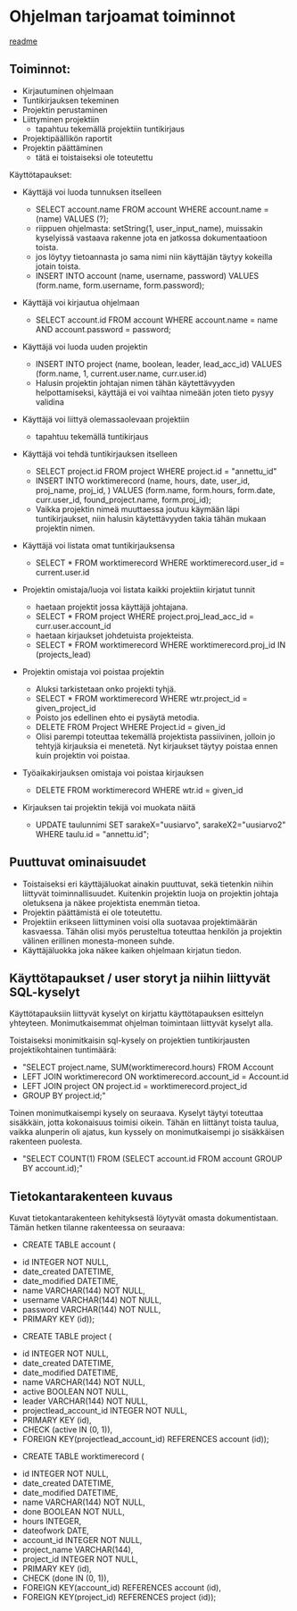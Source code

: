 # Ohjelman tarjoamat toiminnot

[readme](https://github.com/Kahvipuu/Tyoaikaseuranta/blob/master/README.md)

## Toiminnot:
* Kirjautuminen ohjelmaan
* Tuntikirjauksen tekeminen
* Projektin perustaminen
* Liittyminen projektiin
    - tapahtuu tekemällä projektiin tuntikirjaus
* Projektipäällikön raportit
* Projektin päättäminen
    - tätä ei toistaiseksi ole toteutettu

Käyttötapaukset:
* Käyttäjä voi luoda tunnuksen itselleen
    - SELECT account.name FROM account WHERE account.name = (name) VALUES (?);
    - riippuen ohjelmasta: setString(1, user_input_name), muissakin kyselyissä vastaava rakenne jota en jatkossa dokumentaatioon toista.
    - jos löytyy tietoannasta jo sama nimi niin käyttäjän täytyy kokeilla jotain toista.
    - INSERT INTO account (name, username, password) VALUES (form.name, form.username, form.password);

* Käyttäjä voi kirjautua ohjelmaan
    - SELECT account.id FROM account WHERE account.name = name AND account.password = password;

* Käyttäjä voi luoda uuden projektin
    - INSERT INTO project (name, boolean, leader, lead_acc_id) VALUES (form.name, 1, current.user.name, curr.user.id)
    - Halusin projektin johtajan nimen tähän käytettävyyden helpottamiseksi, käyttäjä ei voi vaihtaa nimeään joten tieto pysyy validina

* Käyttäjä voi liittyä olemassaolevaan projektiin
    - tapahtuu tekemällä tuntikirjaus

* Käyttäjä voi tehdä tuntikirjauksen itselleen
    - SELECT project.id FROM project WHERE project.id = "annettu_id"
    - INSERT INTO worktimerecord (name, hours, date, user_id, proj_name, proj_id, ) VALUES (form.name, form.hours, form.date, curr.user_id, found_project.name, form.proj_id);
    - Vaikka projektin nimeä muuttaessa joutuu käymään läpi tuntikirjaukset, niin halusin käytettävyyden takia tähän mukaan projektin nimen.

* Käyttäjä voi listata omat tuntikirjauksensa
    - SELECT * FROM worktimerecord WHERE worktimerecord.user_id = current.user.id

* Projektin omistaja/luoja voi listata kaikki projektiin kirjatut tunnit
    - haetaan projektit jossa käyttäjä johtajana.
    - SELECT * FROM project WHERE project.proj_lead_acc_id = curr.user.account_id
    - haetaan kirjaukset johdetuista projekteista.
    - SELECT * FROM worktimerecord WHERE worktimerecord.proj_id IN (projects_lead)

* Projektin omistaja voi poistaa projektin
    - Aluksi tarkistetaan onko projekti tyhjä.
    - SELECT * FROM worktimerecord WHERE wtr.project_id = given_project_id
    - Poisto jos edellinen ehto ei pysäytä metodia.
    - DELETE FROM Project WHERE Project.id = given_id
    - Olisi parempi toteuttaa tekemällä projektista passiivinen, jolloin jo tehtyjä kirjauksia ei menetetä. Nyt kirjaukset täytyy poistaa ennen kuin projektin voi poistaa.

* Työaikakirjauksen omistaja voi poistaa kirjauksen
    - DELETE FROM worktimerecord WHERE wtr.id = given_id

* Kirjauksen tai projektin tekijä voi muokata näitä
    - UPDATE taulunnimi SET sarakeX="uusiarvo", sarakeX2="uusiarvo2" WHERE taulu.id = "annettu.id";

## Puuttuvat ominaisuudet
* Toistaiseksi eri käyttäjäluokat ainakin puuttuvat, sekä tietenkin niihin liittyvät toiminnallisuudet. Kuitenkin projektin luoja on projektin johtaja oletuksena ja näkee projektista enemmän tietoa.
* Projektin päättämistä ei ole toteutettu.
* Projektiin erikseen liittyminen voisi olla suotavaa projektimäärän kasvaessa. Tähän olisi myös perusteltua toteuttaa henkilön ja projektin välinen erillinen monesta-moneen suhde. 
* Käyttäjäluokka joka näkee kaiken ohjelmaan kirjatun tiedon.

## Käyttötapaukset / user storyt ja niihin liittyvät SQL-kyselyt
Käyttötapauksiin liittyvät kyselyt on kirjattu käyttötapauksen esittelyn yhteyteen.
Monimutkaisemmat ohjelman toimintaan liittyvät kyselyt alla.

Toistaiseksi monimitkaisin sql-kysely on projektien tuntikirjausten projektikohtainen tuntimäärä:
* "SELECT project.name, SUM(worktimerecord.hours) FROM Account
* LEFT JOIN worktimerecord ON worktimerecord.account_id = Account.id
* LEFT JOIN project ON project.id = worktimerecord.project_id
* GROUP BY project.id;"

Toinen monimutkaisempi kysely on seuraava. Kyselyt täytyi toteuttaa sisäkkäin, jotta kokonaisuus toimisi oikein. Tähän en liittänyt toista taulua, vaikka alunperin oli ajatus, kun kyssely on monimutkaisempi jo sisäkkäisen rakenteen puolesta.
* "SELECT COUNT(1) FROM (SELECT account.id FROM account GROUP BY account.id);"

## Tietokantarakenteen kuvaus
Kuvat tietokantarakenteen kehityksestä löytyvät omasta dokumentistaan.
Tämän hetken tilanne rakenteessa on seuraava:

* CREATE TABLE account (
- id INTEGER NOT NULL,
- date_created DATETIME,
- date_modified DATETIME,
- name VARCHAR(144) NOT NULL,
- username VARCHAR(144) NOT NULL,
- password VARCHAR(144) NOT NULL,
- PRIMARY KEY (id));

* CREATE TABLE project (
- id INTEGER NOT NULL,
- date_created DATETIME,
- date_modified DATETIME,
- name VARCHAR(144) NOT NULL,
- active BOOLEAN NOT NULL,
- leader VARCHAR(144) NOT NULL,
- projectlead_account_id INTEGER NOT NULL,
- PRIMARY KEY (id),
- CHECK (active IN (0, 1)),
- FOREIGN KEY(projectlead_account_id) REFERENCES account (id));

* CREATE TABLE worktimerecord (
- id INTEGER NOT NULL,
- date_created DATETIME,
- date_modified DATETIME,
- name VARCHAR(144) NOT NULL,
- done BOOLEAN NOT NULL,
- hours INTEGER,
- dateofwork DATE,
- account_id INTEGER NOT NULL,
- project_name VARCHAR(144),
- project_id INTEGER NOT NULL,
- PRIMARY KEY (id),
- CHECK (done IN (0, 1)),
- FOREIGN KEY(account_id) REFERENCES account (id),
- FOREIGN KEY(project_id) REFERENCES project (id));

